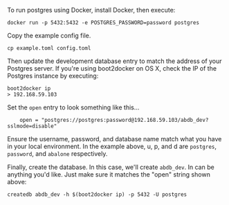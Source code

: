 
To run postgres using Docker, install Docker, then execute:
```
docker run -p 5432:5432 -e POSTGRES_PASSWORD=password postgres
```

Copy the example config file. 
```
cp example.toml config.toml
```

Then update the development database entry to match the address of your
Postgres server. If you're using boot2docker on OS X, check the IP of the
Postgres instance by executing:
```
boot2docker ip
> 192.168.59.103
```

Set the `open` entry to look something like this...

```
    open = "postgres://postgres:password@192.168.59.103/abdb_dev?sslmode=disable"
```

Ensure the username, password, and database name match what you have in your
local environment. In the example above, u, p, and d are `postgres`,
`password`, and `abalone` respectively.

Finally, create the database. In this case, we'll create `abdb_dev`. In can be
anything you'd like. Just make sure it matches the "open" string shown above:
```
createdb abdb_dev -h $(boot2docker ip) -p 5432 -U postgres
```
